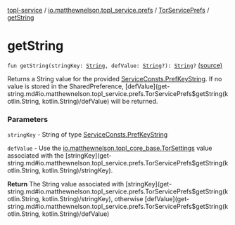 [topl-service](../../index.md) / [io.matthewnelson.topl_service.prefs](../index.md) / [TorServicePrefs](index.md) / [getString](./get-string.md)

# getString

`fun getString(stringKey: `[`String`](https://kotlinlang.org/api/latest/jvm/stdlib/kotlin/-string/index.html)`, defValue: `[`String`](https://kotlinlang.org/api/latest/jvm/stdlib/kotlin/-string/index.html)`?): `[`String`](https://kotlinlang.org/api/latest/jvm/stdlib/kotlin/-string/index.html)`?` [(source)](https://github.com/05nelsonm/TorOnionProxyLibrary-Android/blob/master/topl-service/src/main/java/io/matthewnelson/topl_service/prefs/TorServicePrefs.kt#L137)

Returns a String value for the provided [ServiceConsts.PrefKeyString](../../io.matthewnelson.topl_service.util/-service-consts/-pref-key-string/index.md). If no
value is stored in the SharedPreference, [defValue](get-string.md#io.matthewnelson.topl_service.prefs.TorServicePrefs$getString(kotlin.String, kotlin.String)/defValue) will be returned.

### Parameters

`stringKey` - String of type [ServiceConsts.PrefKeyString](../../io.matthewnelson.topl_service.util/-service-consts/-pref-key-string/index.md)

`defValue` - Use the [io.matthewnelson.topl_core_base.TorSettings](http://FIX_DOKKA_LINKS/topl-core-base/io.matthewnelson.topl_core_base/-tor-settings/index.md) value
associated with the [stringKey](get-string.md#io.matthewnelson.topl_service.prefs.TorServicePrefs$getString(kotlin.String, kotlin.String)/stringKey).

**Return**
The String value associated with [stringKey](get-string.md#io.matthewnelson.topl_service.prefs.TorServicePrefs$getString(kotlin.String, kotlin.String)/stringKey), otherwise [defValue](get-string.md#io.matthewnelson.topl_service.prefs.TorServicePrefs$getString(kotlin.String, kotlin.String)/defValue)

